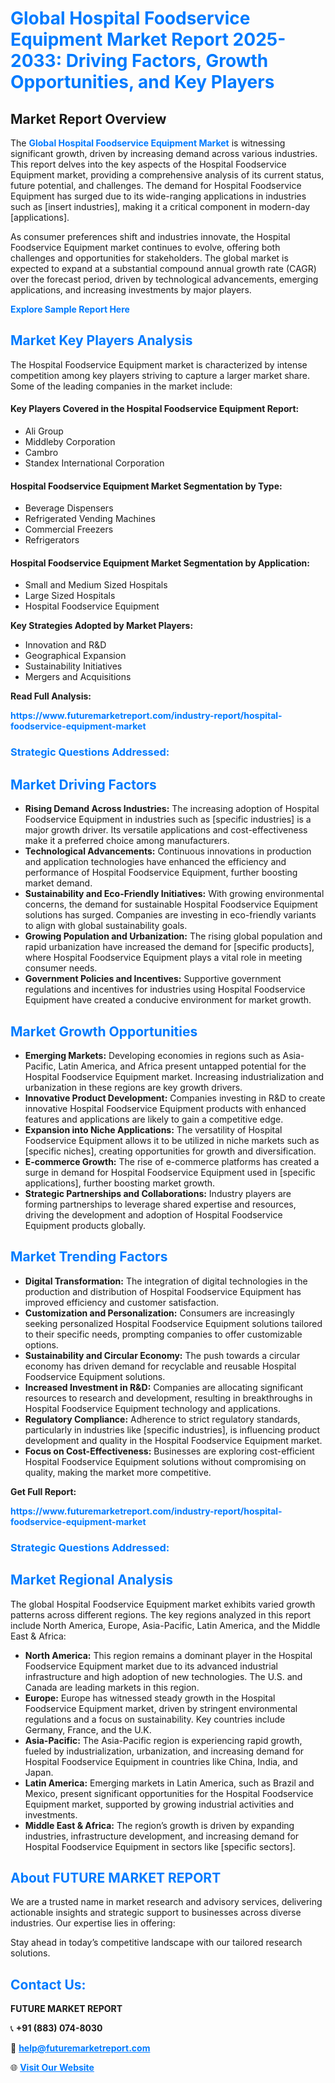<h1 style="color: #007BFF;">Global Hospital Foodservice Equipment Market Report 2025-2033: Driving Factors, Growth Opportunities, and Key Players</h1>

<section id="overview">
<h2>Market Report Overview</h2>
<p>The <a href="https://www.futuremarketreport.com/industry-report/hospital-foodservice-equipment-market" style="color: #007BFF; text-decoration: none;"><strong>Global Hospital Foodservice Equipment Market</strong></a> is witnessing significant growth, driven by increasing demand across various industries. This report delves into the key aspects of the Hospital Foodservice Equipment market, providing a comprehensive analysis of its current status, future potential, and challenges. The demand for Hospital Foodservice Equipment has surged due to its wide-ranging applications in industries such as [insert industries], making it a critical component in modern-day [applications].</p>
<p>As consumer preferences shift and industries innovate, the Hospital Foodservice Equipment market continues to evolve, offering both challenges and opportunities for stakeholders. The global market is expected to expand at a substantial compound annual growth rate (CAGR) over the forecast period, driven by technological advancements, emerging applications, and increasing investments by major players.</p>
</section>

<section id="overview">
<p><a href="https://www.futuremarketreport.com/request-sample/reportId=128495" style="color: #007BFF; text-decoration: none;"><strong>Explore Sample Report Here</strong></a></p>
</section>

<section id="key-players">
<h2 style="color: #007BFF;">Market Key Players Analysis</h2>
<p>The Hospital Foodservice Equipment market is characterized by intense competition among key players striving to capture a larger market share. Some of the leading companies in the market include:</p>
<h4>Key Players Covered in the Hospital Foodservice Equipment Report:</h4>
<ul><li>Ali Group</li><li>Middleby Corporation</li><li>Cambro</li><li>Standex International Corporation</li></ul>
<h4>Hospital Foodservice Equipment Market Segmentation by Type:</h4>
<ul><li>Beverage Dispensers</li><li>Refrigerated Vending Machines</li><li>Commercial Freezers</li><li>Refrigerators</li></ul>

<h4>Hospital Foodservice Equipment Market Segmentation by Application:</h4>
<ul><li>Small and Medium Sized Hospitals</li><li>Large Sized Hospitals</li><li>Hospital Foodservice Equipment</li></ul>
<p><strong>Key Strategies Adopted by Market Players:</strong></p>
<ul>
<li>Innovation and R&D</li>
<li>Geographical Expansion</li>
<li>Sustainability Initiatives</li>
<li>Mergers and Acquisitions</li>
</ul>
</section>

<section>
<p><strong>Read Full Analysis: </strong></p><a href="https://www.futuremarketreport.com/industry-report/hospital-foodservice-equipment-market" style="color: #007BFF; text-decoration: none;"><strong>https://www.futuremarketreport.com/industry-report/hospital-foodservice-equipment-market</strong></a>
<h3 style="color: #007BFF;">Strategic Questions Addressed:</h3>
</section>

<section id="driving-factors">
<h2 style="color: #007BFF;">Market Driving Factors</h2>
<ul>
<li><strong>Rising Demand Across Industries:</strong> The increasing adoption of Hospital Foodservice Equipment in industries such as [specific industries] is a major growth driver. Its versatile applications and cost-effectiveness make it a preferred choice among manufacturers.</li>
<li><strong>Technological Advancements:</strong> Continuous innovations in production and application technologies have enhanced the efficiency and performance of Hospital Foodservice Equipment, further boosting market demand.</li>
<li><strong>Sustainability and Eco-Friendly Initiatives:</strong> With growing environmental concerns, the demand for sustainable Hospital Foodservice Equipment solutions has surged. Companies are investing in eco-friendly variants to align with global sustainability goals.</li>
<li><strong>Growing Population and Urbanization:</strong> The rising global population and rapid urbanization have increased the demand for [specific products], where Hospital Foodservice Equipment plays a vital role in meeting consumer needs.</li>
<li><strong>Government Policies and Incentives:</strong> Supportive government regulations and incentives for industries using Hospital Foodservice Equipment have created a conducive environment for market growth.</li>
</ul>
</section>

<section id="growth-opportunities">
<h2 style="color: #007BFF;">Market Growth Opportunities</h2>
<ul>
<li><strong>Emerging Markets:</strong> Developing economies in regions such as Asia-Pacific, Latin America, and Africa present untapped potential for the Hospital Foodservice Equipment market. Increasing industrialization and urbanization in these regions are key growth drivers.</li>
<li><strong>Innovative Product Development:</strong> Companies investing in R&D to create innovative Hospital Foodservice Equipment products with enhanced features and applications are likely to gain a competitive edge.</li>
<li><strong>Expansion into Niche Applications:</strong> The versatility of Hospital Foodservice Equipment allows it to be utilized in niche markets such as [specific niches], creating opportunities for growth and diversification.</li>
<li><strong>E-commerce Growth:</strong> The rise of e-commerce platforms has created a surge in demand for Hospital Foodservice Equipment used in [specific applications], further boosting market growth.</li>
<li><strong>Strategic Partnerships and Collaborations:</strong> Industry players are forming partnerships to leverage shared expertise and resources, driving the development and adoption of Hospital Foodservice Equipment products globally.</li>
</ul>
</section>

<section id="trending-factors">
<h2 style="color: #007BFF;">Market Trending Factors</h2>
<ul>
<li><strong>Digital Transformation:</strong> The integration of digital technologies in the production and distribution of Hospital Foodservice Equipment has improved efficiency and customer satisfaction.</li>
<li><strong>Customization and Personalization:</strong> Consumers are increasingly seeking personalized Hospital Foodservice Equipment solutions tailored to their specific needs, prompting companies to offer customizable options.</li>
<li><strong>Sustainability and Circular Economy:</strong> The push towards a circular economy has driven demand for recyclable and reusable Hospital Foodservice Equipment solutions.</li>
<li><strong>Increased Investment in R&D:</strong> Companies are allocating significant resources to research and development, resulting in breakthroughs in Hospital Foodservice Equipment technology and applications.</li>
<li><strong>Regulatory Compliance:</strong> Adherence to strict regulatory standards, particularly in industries like [specific industries], is influencing product development and quality in the Hospital Foodservice Equipment market.</li>
<li><strong>Focus on Cost-Effectiveness:</strong> Businesses are exploring cost-efficient Hospital Foodservice Equipment solutions without compromising on quality, making the market more competitive.</li>
</ul>
</section>

<section>
<p><strong>Get Full Report: </strong></p><a href="https://www.futuremarketreport.com/industry-report/hospital-foodservice-equipment-market" style="color: #007BFF; text-decoration: none;"><strong>https://www.futuremarketreport.com/industry-report/hospital-foodservice-equipment-market</strong></a>
<h3 style="color: #007BFF;">Strategic Questions Addressed:</h3>
</section>


<section id="regional-analysis">
<h2 style="color: #007BFF;">Market Regional Analysis</h2>
<p>The global Hospital Foodservice Equipment market exhibits varied growth patterns across different regions. The key regions analyzed in this report include North America, Europe, Asia-Pacific, Latin America, and the Middle East & Africa:</p>
<ul>
<li><strong>North America:</strong> This region remains a dominant player in the Hospital Foodservice Equipment market due to its advanced industrial infrastructure and high adoption of new technologies. The U.S. and Canada are leading markets in this region.</li>
<li><strong>Europe:</strong> Europe has witnessed steady growth in the Hospital Foodservice Equipment market, driven by stringent environmental regulations and a focus on sustainability. Key countries include Germany, France, and the U.K.</li>
<li><strong>Asia-Pacific:</strong> The Asia-Pacific region is experiencing rapid growth, fueled by industrialization, urbanization, and increasing demand for Hospital Foodservice Equipment in countries like China, India, and Japan.</li>
<li><strong>Latin America:</strong> Emerging markets in Latin America, such as Brazil and Mexico, present significant opportunities for the Hospital Foodservice Equipment market, supported by growing industrial activities and investments.</li>
<li><strong>Middle East & Africa:</strong> The region’s growth is driven by expanding industries, infrastructure development, and increasing demand for Hospital Foodservice Equipment in sectors like [specific sectors].</li>
</ul>
</section>

<footer>
<h2 style="color: #007BFF;">About FUTURE MARKET REPORT</h2>
<p>We are a trusted name in market research and advisory services, delivering actionable insights and strategic support to businesses across diverse industries. Our expertise lies in offering:</p>

<p>Stay ahead in today’s competitive landscape with our tailored research solutions.</p>

<h2 style="color: #007BFF;">Contact Us:</h2>
<p><strong>FUTURE MARKET REPORT</strong></p>
<p>📞 <strong>+91 (883) 074-8030</strong></p>
<p>📧 <strong><a href="mailto:help@futuremarketreport.com" style="color: #007BFF;">help@futuremarketreport.com</a></strong></p>
<p>🌐 <strong><a href="https://www.futuremarketreport.com/" style="color: #007BFF;">Visit Our Website</a></strong></p>
</footer>